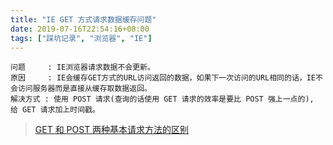 ```yaml
---
title: "IE GET 方式请求数据缓存问题"
date: 2019-07-16T22:54:16+08:00
tags: ["踩坑记录", "浏览器", "IE"]
---
```


```
问题     : IE浏览器请求数据不会更新。
原因     : IE会缓存GET方式的URL访问返回的数据，如果下一次访问的URL相同的话，IE不会访问服务器而是直接从缓存取数据返回。
解决方式 : 使用 POST 请求(查询的话使用 GET 请求的效率是要比 POST 强上一点的), 给 GET 请求加上时间戳。
```

> [GET 和 POST 两种基本请求方法的区别](https://www.cnblogs.com/logsharing/p/8448446.html)
